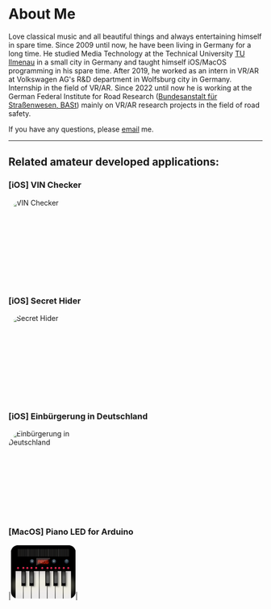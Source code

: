 # About Me

Love classical music and all beautiful things and always entertaining himself in spare time. Since 2009 until now, he have been living in Germany for a long time. He studied Media Technology at the Technical University [TU Ilmenau](https://www.tu-ilmenau.de/mt) in a small city in Germany and taught himself iOS/MacOS programming in his spare time. After 2019, he worked as an intern in VR/AR at Volkswagen AG's R&D department in Wolfsburg city in Germany. Internship in the field of VR/AR. Since 2022 until now he is working at the German Federal Institute for Road Research ([Bundesanstalt für Straßenwesen, BASt](https://www.bast.de)) mainly on VR/AR research projects in the field of road safety.

If you have any questions, please [email](mailto:crosser_wack.0m@icloud.com) me.

***

## Related amateur developed applications:

### [iOS] VIN Checker
<a href="https://apps.apple.com/us/app/vin-checker/id1182796068?itscg=30200&amp;itsct=apps_box_appicon" style="width: 170px; height: 170px; border-radius: 22%; overflow: hidden; display: inline-block; vertical-align: middle;"><img src="https://is1-ssl.mzstatic.com/image/thumb/Purple126/v4/b1/89/bd/b189bde5-60c6-d201-11a2-449bf9afe9cf/AppIcon-1x_U007emarketing-0-8-0-85-220.png/540x540bb.jpg" alt="VIN Checker" style="width: 170px; height: 170px; border-radius: 22%; overflow: hidden; display: inline-block; vertical-align: middle;"></a>

### [iOS] Secret Hider
<a href="https://apps.apple.com/us/app/secret-hider/id1312636920?itscg=30200&amp;itsct=apps_box_appicon" style="width: 170px; height: 170px; border-radius: 22%; overflow: hidden; display: inline-block; vertical-align: middle;"><img src="https://is1-ssl.mzstatic.com/image/thumb/Purple126/v4/37/72/51/37725183-4aaf-01e8-8240-c3f3cbf82fc6/AppIcon-0-1x_U007emarketing-0-7-0-85-220.png/540x540bb.jpg" alt="Secret Hider" style="width: 170px; height: 170px; border-radius: 22%; overflow: hidden; display: inline-block; vertical-align: middle;"></a>

### [iOS] Einbürgerung in Deutschland
<a href="https://apps.apple.com/us/app/einb%C3%BCrgerung-in-deutschland/id6463173747?itscg=30200&amp;itsct=apps_box_appicon" style="width: 170px; height: 170px; border-radius: 22%; overflow: hidden; display: inline-block; vertical-align: middle;"><img src="https://is1-ssl.mzstatic.com/image/thumb/Purple126/v4/1e/89/54/1e8954b6-44b6-d01e-db90-4e1d9d5cd565/AppIcon-0-1x_U007epad-0-85-220-0.png/540x540bb.jpg" alt="Einbürgerung in Deutschland" style="width: 170px; height: 170px; border-radius: 22%; overflow: hidden; display: inline-block; vertical-align: middle;"></a>

### [MacOS] Piano LED for Arduino
[](https://thueringerbratwurst.com/pla/)|[![im](pla.png)](https://thueringerbratwurst.com/pla/)|
